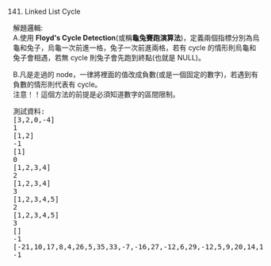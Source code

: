 141. Linked List Cycle  

解題邏輯:  
A.使用 **Floyd's Cycle Detection**(或稱**龜兔賽跑演算法**)，定義兩個指標分別為烏龜和兔子，烏龜一次前進一格，兔子一次前進兩格，若有 cycle 的情形則烏龜和兔子會相遇，若無 cycle 則兔子會先跑到終點(也就是 NULL)。  

B.凡是走過的 node，一律將裡面的值改成負數(或是一個固定的數字)，若遇到有負數的情形則代表有 cycle。  
注意！！這個方法的前提是必須知道數字的區間限制。

<pre>
測試資料:  
[3,2,0,-4]  
1  
[1,2]
-1
[1]
0
[1,2,3,4]
2
[1,2,3,4]
3
[1,2,3,4,5]
2
[1,2,3,4,5]
3
[]
-1
[-21,10,17,8,4,26,5,35,33,-7,-16,27,-12,6,29,-12,5,9,20,14,14,2,13,-24,21,23,-21,5]
-1
</pre>
